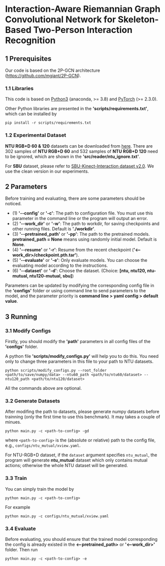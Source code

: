 # Interaction-Aware Riemannian Graph Convolutional Network for Skeleton-Based Two-Person Interaction Recognition

## 1 Prerequisites

Our code is based on the 2P-GCN architecture (https://github.com/mgiant/2P-GCN).

### 1.1 Libraries

This code is based on [Python3](https://www.anaconda.com/) (anaconda, >= 3.8) and [PyTorch](http://pytorch.org/) (>= 2.3.0).

Other Python libraries are presented in the **'scripts/requirements.txt'**, which can be installed by

```
pip install -r scripts/requirements.txt
```

### 1.2 Experimental Dataset

**NTU RGB+D 60 & 120** datasets can be downloaded from [here](http://rose1.ntu.edu.sg/datasets/actionrecognition.asp). There are 302 samples of **NTU RGB+D 60** and 532 samples of **NTU RGB+D 120** need to be ignored, which are shown in the **'src/reader/ntu_ignore.txt'**.

For **SBU** dataset, please refer to [SBU-Kinect-Interaction dataset v2.0](http://vision.cs.stonybrook.edu/~kiwon/Datasets/SBU_Kinect_Interactions/README.txt). We use the clean version in our experiments.

## 2 Parameters

Before training and evaluating, there are some parameters should be noticed.

* (1) **'--config'** or **'-c'**: The path to configuration file. You must use this parameter in the command line or the program will output an error.
* (2) **'--work_dir'** or **'-w'**: The path to workdir, for saving checkpoints and other running files. Default is **'./workdir'**.
* (3) **'--pretrained_path'** or **'-pp'**: The path to the pretrained models. **pretrained_path = None** means using randomly initial model. Default is **None**.
* (4) **'--resume'** or **'-r'**: Resume from the recent checkpoint (**'<--work_dir>/checkpoint.pth.tar'**).
* (5) **'--evaluate'** or **'-e'**: Only evaluate models. You can choose the evaluating model according to the instructions.
* (6) **'--dataset'** or **'-d'**: Choose the dataset. (Choice: **[ntu, ntu120, ntu-mutual, ntu120-mutual, sbu]**)

Parameters can be updated by modifying the corresponding config file in the **'configs'** folder or using command line to send parameters to the model, and the parameter priority is **command line > yaml config > default value**.

## 3 Running

### 3.1 Modify Configs

Firstly, you should modify the **'path'** parameters in all config files of the **'configs'** folder.

A python file **'scripts/modify_configs.py'** will help you to do this. You need only to change three parameters in this file to your path to NTU datasets.

```
python scripts/modify_configs.py --root_folder <path/to/save/numpy/data> --ntu60_path <path/to/ntu60/dataset> --ntu120_path <path/to/ntu120/dataset>
```

All the commands above are optional.

### 3.2 Generate Datasets

After modifing the path to datasets, please generate numpy datasets before trainning (only the first time to use this benchmark). It may takes a couple of minues.

```
python main.py -c <path-to-config> -gd
```

where `<path-to-config>` is the (absolute or relative) path  to the config file, e.g., `configs/ntu_mutual/xview.yaml`.

For NTU-RGB+D dataset, if the `dataset` argument specifies `ntu_mutual`, the program will generate **ntu_mutual** dataset which only contains mutual actions; otherwise the whole NTU dataset will be generated.

### 3.3 Train

You can simply train the model by

```
python main.py -c <path-to-config>
```

For example

```
python main.py -c configs/ntu_mutual/xview.yaml
```

### 3.4 Evaluate

Before evaluating, you should ensure that the trained model corresponding the config is already existed in the **<--pretrained_path>** or **'<--work_dir>'** folder. Then run

```
python main.py -c <path-to-config> -e
```
